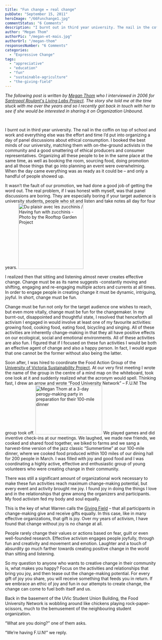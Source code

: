 ```yaml
---
title: "Fun change = real change"
pubDate: "September 15, 2011"
heroImage: "/66Funchange1.jpg"
commentStatus: "6 Comments"
description: "I burnt out in third year university. The nail in the coffin on top of school and work and everything else was the effort and time I’d put into organizing a day of panel discussions about ethical consumption. I booked the best minds of our university, matching them with on-the-ground activists in the community and a good smattering of ethical producers and consumer representatives."
author: "Megan Thom"
authorPic: "/megan-et-mais.jpg"
authorUrl: "/megan-thom"
responsesNumber: "6 Comments"
categories: 
  - "Expressive Change"
tags: 
  - "appreciative"
  - "education"
  - "fun"
  - "sustainable-agriculture"
  - "the-giving-field"
---
```


_The following post is written by [Megan Thom](/megan-thom/) who I interviewed in 2006 for [Santropol Roulant's Living Labs Project](http://www.santropolroulant.org/2009/E-livinglabs.htm). The story she told me at the time stuck with me over the years and so I recently got back in touch with her to see if she would be interested in sharing it on Organization Unbound._ 

 

I burnt out in third year university. The nail in the coffin on top of school and work and everything else was the effort and time I’d put into organizing a day of panel discussions about ethical consumption. I booked the best minds of our university, matching them with on-the-ground activists in the community and a good smattering of ethical producers and consumer representatives. Organizing all these people to be in the same place at the same time, as well as booking the room, sourcing food, doing promotion and all those things that go into planning an event were overwhelming.  When the day came everything was as ready as it could be – and only a handful of people showed up.

It wasn’t the fault of our promotion, we had done a good job of getting the word out. The real problem, if I was honest with myself, was that panel discussions are boring. They are especially boring if your target audience is university students, people who sit and listen and take notes all day for four years.
<a href="http://rooftopgardens.ca/?q=en/node/1015"><img src="/66Funchange.jpg" alt="Du plaisir avec les zucchinis / Having fun with zucchinis -Photo by the Rooftop Garden Project" id="right" width="216" height="216"></a>


I realized then that sitting and listening almost never creates effective change. Change must be as its name suggests -constantly moving and shifting, engaging and re-engaging multiple actors and currents at all times. In order to engage people in creating change it must be dynamic, intriguing, joyful. In short, change must be fun.

Change must be fun not only for the target audience one wishes to reach, but even more vitally, change must be fun for the changemaker. In my burnt-out, disappointed and thoughtful state, I resolved that henceforth all activism I engaged in would involve at least one of my favourite activities: growing food, cooking food, eating food, bicycling and singing. All of these activities are inherently change-making in that they all have positive effects on our ecological, social and emotional environments. All of these activities are also fun. I figured that if I focused on these fun activities I would be both an effective agent of change and also a happy person. In fact, I would argue that one cannot be the former without also being the latter.

Soon after, I was hired to coordinate the Food Action Group of the [University of Victoria Sustainability Project](http://uvsp.uvic.ca/). At our very first meeting I wrote the name of the group in the centre of a mind map on the whiteboard, took one look at it and suddenly realized what the acronym would spell. Thinking fast, I drew an arrow and wrote “Food University Network” – F.U.N! The group took off.
<img src="/FunchangeMeganveggies.jpg " alt="Megan Thom at a 3-day perogy-making party in preparation for their 100-mile dinner" width="221" height="161" id="left">
We played games and did inventive check-ins at our meetings. We laughed, we made new friends, we cooked and shared food together, we biked to farms and we sang a harvest-time version of the jazz classic “Summertime” at our 100-mile dinner, where we cooked food produced within 100 miles of our dining hall for 200 people in March. I was filled with joy and good food and I was coordinating a highly active, effective and enthusiastic group of young volunteers who were creating change in their community.

There was still a significant amount of organizational work necessary to make these fun activities reach maximum change-making potential, but every event and activity brought me joy. I found joy in doing the things I love and in the relationships that grew among the organizers and participants. My food activism fed my body and soul equally.

This is the key of what Warren calls the [Giving Field](/blog/thegivingfield) – that all participants in change-making give and receive gifts equally. In this case, like in many effective organizations, that gift is joy. Over my years of activism, I have found that change without joy is no change at all.

People rarely change their values or actions based on fear, guilt or even well-founded research. Effective activism engages people joyfully, through fun and creativity and movement and emotion. Laughter and a touch of absurdity go much farther towards creating positive change in the world than sitting and listening.

So my question to anyone who wants to creative change in their community is, what makes you happy? Focus on the activities and relationships that bring you joy, and then tease out the change-making potential. For every gift of joy you share, you will receive something that feeds you in return. If we embrace an ethic of joy and fun in our attempts to create change, the change can come to fuel both itself and us.

Back in the basement of the UVic Student Union Building, the Food University Network is wobbling around like chickens playing rock-paper-scissors, much to the bemusement of the neighbouring student organization.

“What are you doing?” one of them asks.

“We’re having F.U.N!” we reply.
